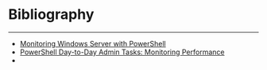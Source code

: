 # Bibliography

---

- [Monitoring Windows Server with PowerShell](https://www.linkedin.com/pulse/monitoring-windows-server-powershell-behrouz-amiri/)
- [PowerShell Day-to-Day Admin Tasks: Monitoring Performance](https://www.red-gate.com/simple-talk/sysadmin/powershell/powershell-day-to-day-admin-tasks-monitoring-performance/)
- 
